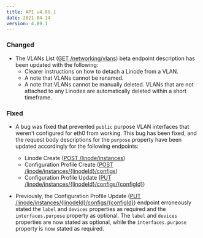 ```yaml
---
title: API v4.89.1
date: 2021-04-14
version: 4.89.1
---
```


### Changed

- The VLANs List ([GET /networking/vlans](/docs/api/networking/vlans-list/)) beta endpoint description has been updated with the following:
    - Clearer instructions on how to detach a Linode from a VLAN.
    - A note that VLANs cannot be renamed.
    - A note that VLANs cannot be manually deleted. VLANs that are not attached to any Linodes are automatically deleted within a short timeframe.

### Fixed

- A bug was fixed that prevented `public` purpose VLAN interfaces that weren't configured for eth0 from working. This bug has been fixed, and the request body descriptions for the `purpose` property have been updated accordingly for the following endpoints:
    - Linode Create ([POST /linode/instances](/docs/api/linode-instances/linode-create/))
    - Configuration Profile Create ([POST /linode/instances/{linodeId}/configs](/docs/api/linode-instances/configuration-profile-create/))
    - Configuration Profile Update ([PUT /linode/instances/{linodeId}/configs/{configId}](/docs/api/linode-instances/configuration-profile-update/))

- Previously, the Configuration Profile Update ([PUT /linode/instances/{linodeId}/configs/{configId}](/docs/api/linode-instances/configuration-profile-update/)) endpoint erroneously stated the `label` and `devices` properties as required and the `interfaces.purpose` property as optional. The `label` and `devices` properties are now stated as optional, while the `interfaces.purpose` property is now stated as required.